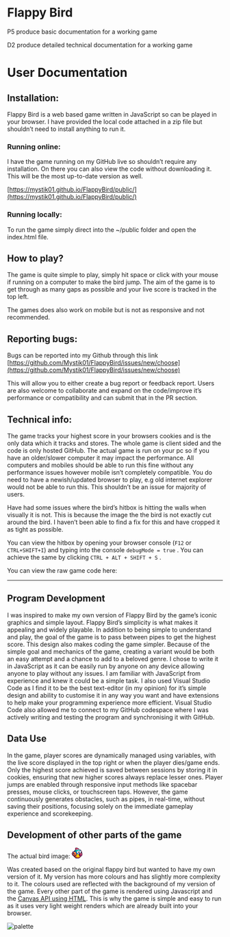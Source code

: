 # Flappy Bird

P5 produce basic documentation for a working game

D2 produce detailed technical documentation for a working game

# User Documentation

## Installation:

Flappy Bird is a web based game written in JavaScript so can be played in your browser. I have provided the local code attached in a zip file but shouldn’t need to install anything to run it. 

### Running online:

I have the game running on my GitHub live so shouldn’t require any installation. On there you can also view the code without downloading it. This will be the most up-to-date version as well. 

[https://mystik01.github.io/FlappyBird/public/](https://mystik01.github.io/FlappyBird/public/)


### Running locally:

To run the game simply direct into the ~/public folder and open the index.html file.

## How to play?

The game is quite simple to play, simply hit space or click with your mouse if running on a computer to make the bird jump. The aim of the game is to get through as many gaps as possible and your live score is tracked in the top left. 

The games does also work on mobile but is not as responsive and not recommended. 

## Reporting bugs:

Bugs can be reported into my Github through this link [https://github.com/Mystik01/FlappyBird/issues/new/choose](https://github.com/Mystik01/FlappyBird/issues/new/choose)

This will allow you to either create a bug report or feedback report. Users are also welcome to collaborate and expand on the code/improve it’s performance or compatibility and can submit that in the PR section.

## Technical info:

The game tracks your highest score in your browsers cookies and is the only data which it tracks and stores. The whole game is client sided and the code is only hosted GitHub. The actual game is run on your pc so if you have an older/slower computer it may impact the performance. All computers and mobiles should be able to run this fine without any performance issues however mobile isn’t completely compatible. You do need to have a newish/updated browser to play, e.g old internet explorer would not be able to run this. This shouldn’t be an issue for majority of users. 

Have had some issues where the bird’s hitbox is hitting the walls when visually it is not. This is because the image the the bird is not exactly cut around the bird. I haven’t been able to find a fix for this and have cropped it as tight as possible. 

You can view the hitbox by opening your browser console (`F12` or `CTRL+SHIFT+I`) and typing into the console `debugMode = true` . You can achieve the same by clicking `CTRL + ALT + SHIFT + S` .

You can view the raw game code here:

[](https://github.com/Mystik01/FlappyBird/blob/main/public/game1.js)

---

## Program Development

I was inspired to make my own version of Flappy Bird by the game’s iconic graphics and simple layout. Flappy Bird’s simplicity is what makes it appealing and widely playable. In addition to being simple to understand and play, the goal of the game is to pass between pipes to get the highest score. This design also makes coding the game simpler. Because of the simple goal and mechanics of the game, creating a variant would be both an easy attempt and a chance to add to a beloved genre.
I chose to write it in JavaScript as it can be easily run by anyone on any device allowing anyone to play without any issues. I am familiar with JavaScript from experience and knew it could be a simple task.
I also used Visual Studio Code as I find it to be the best text-editor (in my opinion) for it’s simple design and ability to customise it in any way you want and have extensions to help make your programming experience more efficient. Visual Studio Code also allowed me to connect to my GitHub codespace where I was actively writing and testing the program and synchronising it with GitHub.

## Data Use

In the game, player scores are dynamically managed using variables, with the live score displayed in the top right or when the player dies/game ends. Only the highest score achieved is saved between sessions by storing it in cookies, ensuring that new higher scores always replace lesser ones. Player jumps are enabled through responsive input methods like spacebar presses, mouse clicks, or touchscreen taps. However, the game continuously generates obstacles, such as pipes, in real-time, without saving their positions, focusing solely on the immediate gameplay experience and scorekeeping.

## Development of other parts of the game

The actual bird image: <img src="https://github.com/Mystik01/FlappyBird/blob/main/public/bird4.png?raw=true" width="25" height="25" title="hover text">

Was created based on the original flappy bird but wanted to have my own version of it. My version has more colours and has slightly more complexity to it. The colours used are reflected with the background of my version of the game. Every other part of the game is rendered using Javascript and the [Canvas API using HTML](https://developer.mozilla.org/en-US/docs/Web/API/Canvas_API). This is why the game is simple and easy to run as it uses very light weight renders which are already built into your browser.


<img src="https://i.ibb.co/5MPHJXT/palette.png" alt="palette" border="0">
    
